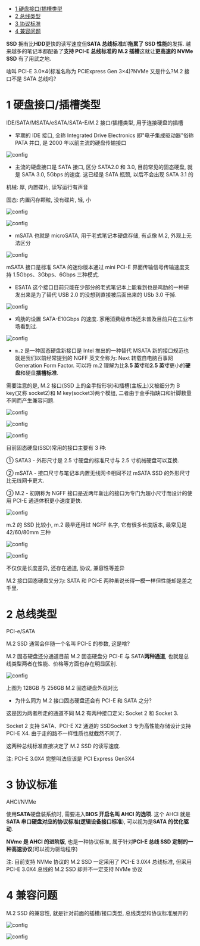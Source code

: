 
<!-- @import "[TOC]" {cmd="toc" depthFrom=1 depthTo=6 orderedList=false} -->

<!-- code_chunk_output -->

- [1 硬盘接口/插槽类型](#1-硬盘接口插槽类型)
- [2 总线类型](#2-总线类型)
- [3 协议标准](#3-协议标准)
- [4 兼容问题](#4-兼容问题)

<!-- /code_chunk_output -->


**SSD** 拥有比**HDD**更快的读写速度但**SATA 总线标准**却**拖累了 SSD 性能**的发挥. 越来越多的笔记本都配备了**支持 PCI\-E 总线标准的 M.2 插槽**这就让**更高速的 NVMe SSD** 有了用武之地.

啥叫 PCI-E 3.0×4(标准名称为 PCIExpress Gen 3×4)?NVMe 又是什么?M.2 接口不是 SATA 总线吗?

# 1 硬盘接口/插槽类型

IDE/SATA/MSATA/eSATA/SATA-E/M.2 接口/插槽类型, 用于连接硬盘的插槽

- 早期的 IDE 接口, 全称 Integrated Drive Electronics 即"电子集成驱动器"俗称 PATA 并口, 是 2000 年以前主流的硬盘传输接口

![config](./images/3.png)

- 主流的硬盘接口是 SATA 接口, 区分 SATA2.0 和 3.0, 目前常见的固态硬盘, 就是 SATA 3.0, 5Gbps 的速度. 这已经是 SATA 瓶颈, 以后不会出现 SATA 3.1 的

机械: 厚, 内置碟片, 读写运行有声音

固态: 内置闪存颗粒, 没有碟片, 轻, 小

![config](./images/4.png)

![config](./images/5.png)

- mSATA 也就是 microSATA, 用于老式笔记本硬盘存储, 有点像 M.2, 外观上无法区分

![config](./images/6.png)

mSATA 接口是标准 SATA 的迷你版本通过 mini PCI-E 界面传输信号传输速度支持 1.5Gbps、3Gbps、6Gbps 三种模式.

- ESATA 这个接口目前只能在少部分的老式笔记本上能看到也是鸡肋的一种研发出来是为了替代 USB 2.0 的没想到直接被后面出来的 USb 3.0 干掉.

![config](./images/7.png)

- 鸡肋的设置 SATA-E10Gbps 的速度. 家用消费级市场还未普及目前只在工业市场看到过.

![config](./images/8.png)

- `m.2` 是一种固态硬盘新接口是 Intel 推出的一种替代 MSATA 新的接口规范也就是我们以前经常提到的 NGFF 英文全称为: Next 转载自电脑百事网 Generation Form Factor. 可以将 m.2 理解为比**3.5 英寸**和**2.5 英寸**更小的**硬盘**和硬盘**插槽标准**.

需要注意的是, M.2 接口(SSD 上的金手指形状)和插槽(主板上)又被细分为 B key(又称 socket2)和 M key(socket3)两个模组, 二者由于金手指缺口和针脚数量不同而产生兼容问题.

![config](./images/9.png)

![config](./images/10.png)

![config](./images/11.png)

目前固态硬盘(SSD)常用的接口主要有 3 种:

① SATA3 - 外形尺寸是 2.5 寸硬盘的标准尺寸与 2.5 寸机械硬盘可以互换.

② mSATA - 接口尺寸与笔记本内置无线网卡相同不过 mSATA SSD 的外形尺寸比无线网卡更大.

③ M.2 - 初期称为 NGFF 接口是近两年新出的接口为专门为超小尺寸而设计的使用 PCI-E 通道体积更小速度更快.

![config](./images/1.png)

m.2 的 SSD 比较小, m.2 最早还用过 NGFF 名字, 它有很多长度版本, 最常见是 42/60/80mm 三种

![config](./images/2.png)

![config](./images/12.jpg)

不仅仅是长度差异, 还存在通道, 协议, 兼容性等差异

M.2 接口固态硬盘又分为: SATA 和 PCI\-E 两种虽说长得一模一样但性能却是差之千里.

# 2 总线类型

PCI\-e/SATA

M.2 SSD 通常会伴随一个名叫 PCI\-E 的参数, 这是啥?

M.2 固态硬盘还分通道目前 M.2 固态硬盘分 PCI\-E 与 SATA**两种通道**, 也就是总线类型两者在性能、价格等方面也存在明显区别.

![config](./images/13.png)

上图为 128GB 与 256GB M.2 固态硬盘外观对比

- 为什么同为 M.2 接口固态硬盘还会有 PCI\-E 和 SATA 之分?

这是因为两者所走的通道不同 M.2 有两种接口定义: Socket 2 和 Socket 3.

Socket 2 支持 SATA、PCI\-E X2 通道的 SSDSocket 3 专为高性能存储设计支持 PCI\-E X4. 由于走的路不一样性质也就截然不同了.

这两种总线标准直接决定了 M.2 SSD 的读写速度.

注: PCI\-E 3.0X4 完整叫法应该是 PCI Express Gen3X4

# 3 协议标准

AHCI/NVMe

使用**SATA**硬盘装系统时, 需要进入**BIOS 开启名叫 AHCI 的选项**. 这个 AHCI 就是**SATA 串口硬盘对应的协议标准(逻辑设备接口标准**), 可以视为是**SATA 的优化驱动**.

**NVme 是 AHCI 的进阶版**, 也是一种协议标准, 属于针对**PCI\-E 总线 SSD 定制的一种高速协议**(可以视为驱动程序)

注: 目前支持 NVMe 协议的 M.2 SSD 一定采用了 PCI\-E 3.0X4 总线标准, 但采用 PCI\-E 3.0X4 总线的 M.2 SSD 却并不一定支持 NVMe 协议

# 4 兼容问题

M.2 SSD 的兼容性, 就是针对前面的插槽/接口类型, 总线类型和协议标准展开的

![config](./images/14.png)

![config](./images/15.png)